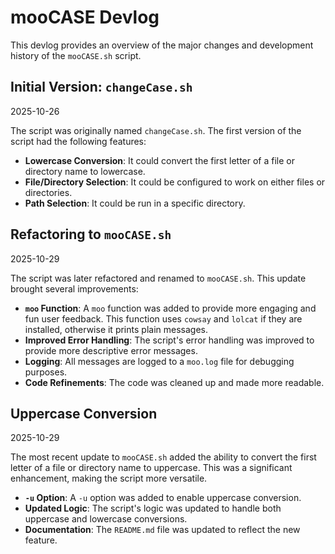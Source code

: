 # mooCASE Devlog

This devlog provides an overview of the major changes and development history of the `mooCASE.sh` script.

## Initial Version: `changeCase.sh`

2025-10-26

The script was originally named `changeCase.sh`. The first version of the script had the following features:

* **Lowercase Conversion**: It could convert the first letter of a file or directory name to lowercase.
* **File/Directory Selection**: It could be configured to work on either files or directories.
* **Path Selection**: It could be run in a specific directory.

## Refactoring to `mooCASE.sh`

2025-10-29

The script was later refactored and renamed to `mooCASE.sh`. This update brought several improvements:

* **`moo` Function**: A `moo` function was added to provide more engaging and fun user feedback. This function uses `cowsay` and `lolcat` if they are installed, otherwise it prints plain messages.
* **Improved Error Handling**: The script's error handling was improved to provide more descriptive error messages.
* **Logging**: All messages are logged to a `moo.log` file for debugging purposes.
* **Code Refinements**: The code was cleaned up and made more readable.

## Uppercase Conversion

2025-10-29

The most recent update to `mooCASE.sh` added the ability to convert the first letter of a file or directory name to uppercase. This was a significant enhancement, making the script more versatile.

* **`-u` Option**: A `-u` option was added to enable uppercase conversion.
* **Updated Logic**: The script's logic was updated to handle both uppercase and lowercase conversions.
* **Documentation**: The `README.md` file was updated to reflect the new feature.
